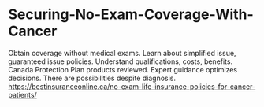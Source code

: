 # Securing-No-Exam-Coverage-With-Cancer
Obtain coverage without medical exams. Learn about simplified issue, guaranteed issue policies. Understand qualifications, costs, benefits. Canada Protection Plan products reviewed. Expert guidance optimizes decisions. There are possibilities despite diagnosis.  https://bestinsuranceonline.ca/no-exam-life-insurance-policies-for-cancer-patients/
